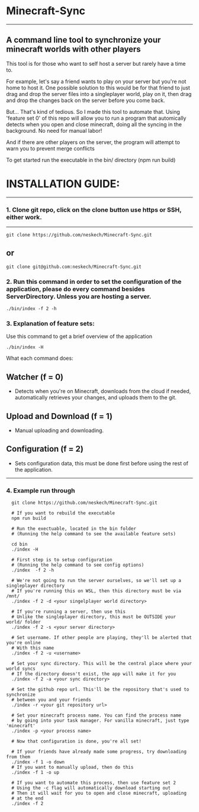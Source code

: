 # Minecraft-Sync
-----
## A command line tool to synchronize your minecraft worlds with other players

This tool is for those who want to self host a server but rarely have a time to. 

For example, let's say a friend wants to play on your server but you're not home to host it. One possible solution to this would be for that friend to just drag and drop the server files into a singleplayer world, play on it, then drag and drop the changes back on the server before you come back. 

But... That's kind of tedious. So I made this tool to automate that. Using 'feature set 0' of this repo will allow you to run a program that automically detects when you open and close minecraft, doing all the syncing in the background. No need for manual labor!

And if there are other players on the server, the program will attempt to warn you to prevent merge conflicts

To get started run the executable in the bin/ directory (npm run build) 

# INSTALLATION GUIDE: 
-------------------
### 1. Clone git repo, click on the clone button use https or SSH, either work. 
---------------------------------------------------------------------------
```console
git clone https://github.com/neskech/Minecraft-Sync.git 
```
## or 

```console
git clone git@github.com:neskech/Minecraft-Sync.git 
```

### 2. Run this command in order to set the configuration of the application, please do every command besides ServerDirectory. Unless you are hosting a server. 
```console 
./bin/index -f 2 -h
```

### 3. Explanation of feature sets: 
  Use this command to get a brief overview of the application 
  ```console
  ./bin/index -H 
  ```
  What each command does: 
  
  ## Watcher (f = 0)
  - Detects when you're on Minecraft, downloads from the cloud if needed, automatically retrieves your changes, and uploads them to the git. 

  ## Upload and Download (f = 1)
  - Manual uploading and downloading. 

  ## Configuration (f = 2)
  - Sets configuration data, this must be done first before using the rest of the application. 
-----------
### 4. Example run through
```console
  git clone https://github.com/neskech/Minecraft-Sync.git

  # If you want to rebuild the executable
  npm run build

  # Run the exectuable, located in the bin folder
  # (Running the help command to see the available feature sets)

  cd bin
  ./index -H

  # First step is to setup configuration
  # (Running the help command to see config options)
  ./index  -f 2 -h

  # We're not going to run the server ourselves, so we'll set up a singleplayer directory
  # If you're running this on WSL, then this directory must be via /mnt/
  ./index -f 2 -d <your singelplayer world directory>

  # If you're running a server, then use this
  # Unlike the singleplayer directory, this must be OUTSIDE your world/ folder
  ./index -f 2 -s <your server directory>

  # Set username. If other people are playing, they'll be alerted that you're online
  # With this name
  ./index -f 2 -u <username>

  # Set your sync directory. This will be the central place where your world syncs
  # If the directory doesn't exist, the app will make it for you
  ./index -f 2 -a <your sync directory>

  # Set the github repo url. This'll be the repository that's used to synchronize
  # between you and your friends
  ./index -r <your git repository url>

  # Set your minecraft process name. You can find the process name
  # by going into your task manager. For vanilla minecraft, just type 'minecraft'
  ./index -p <your process name>

  # Now that configuration is done, you're all set!

  # If your friends have already made some progress, try downloading from them
  ./index -f 1 -o down
  # If you want to manually upload, then do this
  ./index -f 1 -o up

  # If you want to automate this process, then use feature set 2
  # Using the -c flag will automatically download starting out
  # Then it will wait for you to open and close minecraft, uploading
  # at the end
  ./index -f 2
```


